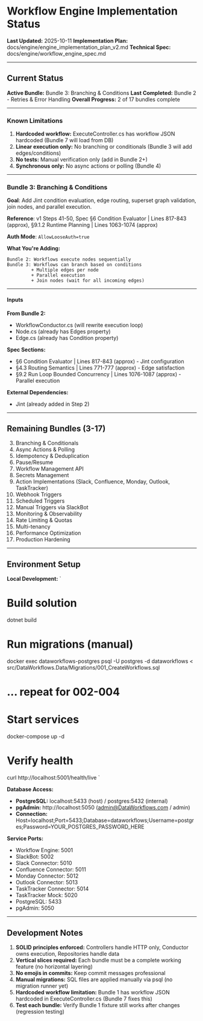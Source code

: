﻿# Workflow Engine Implementation Status

**Last Updated:** 2025-10-11
**Implementation Plan:** docs/engine/engine_implementation_plan_v2.md
**Technical Spec:** docs/engine/workflow_engine_spec.md

---

## Current Status

**Active Bundle:**  Bundle 3: Branching & Conditions
**Last Completed:** Bundle 2 - Retries & Error Handling
**Overall Progress:** 2 of 17 bundles complete

---

### Known Limitations

1. **Hardcoded workflow:** ExecuteController.cs has workflow JSON hardcoded (Bundle 7 will load from DB)
2. **Linear execution only:** No branching or conditionals (Bundle 3 will add edges/conditions)
3. **No tests:** Manual verification only (add in Bundle 2+)
4. **Synchronous only:** No async actions or polling (Bundle 4)

---

### Bundle 3: Branching & Conditions

**Goal**: Add Jint condition evaluation, edge routing, superset graph validation, join nodes, and parallel execution.

**Reference**: v1 Steps 41-50, Spec §6 Condition Evaluator | Lines 817-843 (approx), §9.1.2 Runtime Planning | Lines 1063-1074 (approx)

**Auth Mode**: `AllowLooseAuth=true`

**What You're Adding:**
```
Bundle 2: Workflows execute nodes sequentially
Bundle 3: Workflows can branch based on conditions
         + Multiple edges per node
         + Parallel execution
         + Join nodes (wait for all incoming edges)
```

---

#### **Inputs**

**From Bundle 2:**
- WorkflowConductor.cs (will rewrite execution loop)
- Node.cs (already has Edges property)
- Edge.cs (already has Condition property)

**Spec Sections:**
- §6 Condition Evaluator | Lines 817-843 (approx) - Jint configuration
- §4.3 Routing Semantics | Lines 771-777 (approx) - Edge satisfaction
- §9.2 Run Loop Bounded Concurrency | Lines 1076-1087 (approx) - Parallel execution

**External Dependencies:**
- Jint (already added in Step 2)

---

## Remaining Bundles (3-17)

3. Branching & Conditionals
4. Async Actions & Polling
5. Idempotency & Deduplication
6. Pause/Resume
7. Workflow Management API
8. Secrets Management
9. Action Implementations (Slack, Confluence, Monday, Outlook, TaskTracker)
10. Webhook Triggers
11. Scheduled Triggers
12. Manual Triggers via SlackBot
13. Monitoring & Observability
14. Rate Limiting & Quotas
15. Multi-tenancy
16. Performance Optimization
17. Production Hardening

---

## Environment Setup

**Local Development:**
`
# Build solution
dotnet build

# Run migrations (manual)
docker exec dataworkflows-postgres psql -U postgres -d dataworkflows < src/DataWorkflows.Data/Migrations/001_CreateWorkflows.sql
# ... repeat for 002-004

# Start services
docker-compose up -d

# Verify health
curl http://localhost:5001/health/live
`

**Database Access:**
- **PostgreSQL:** localhost:5433 (host) / postgres:5432 (internal)
- **pgAdmin:** http://localhost:5050 (admin@DataWorkflows.com / admin)
- **Connection:** Host=localhost;Port=5433;Database=dataworkflows;Username=postgres;Password=YOUR_POSTGRES_PASSWORD_HERE

**Service Ports:**
- Workflow Engine: 5001
- SlackBot: 5002
- Slack Connector: 5010
- Confluence Connector: 5011
- Monday Connector: 5012
- Outlook Connector: 5013
- TaskTracker Connector: 5014
- TaskTracker Mock: 5020
- PostgreSQL: 5433
- pgAdmin: 5050

---

## Development Notes

1. **SOLID principles enforced:** Controllers handle HTTP only, Conductor owns execution, Repositories handle data
2. **Vertical slices required:** Each bundle must be a complete working feature (no horizontal layering)
3. **No emojis in commits:** Keep commit messages professional
4. **Manual migrations:** SQL files are applied manually via psql (no migration runner yet)
5. **Hardcoded workflow limitation:** Bundle 1 has workflow JSON hardcoded in ExecuteController.cs (Bundle 7 fixes this)
6. **Test each bundle:** Verify Bundle 1 fixture still works after changes (regression testing)